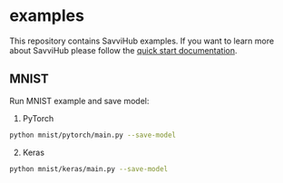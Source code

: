 # examples
This repository contains SavviHub examples. If you want to learn more about SavviHub please follow the [quick start documentation](https://docs.savvihub.com/quick-start).

## MNIST
Run MNIST example and save model:
1. PyTorch
```bash
python mnist/pytorch/main.py --save-model
```
2. Keras
```bash
python mnist/keras/main.py --save-model
```
